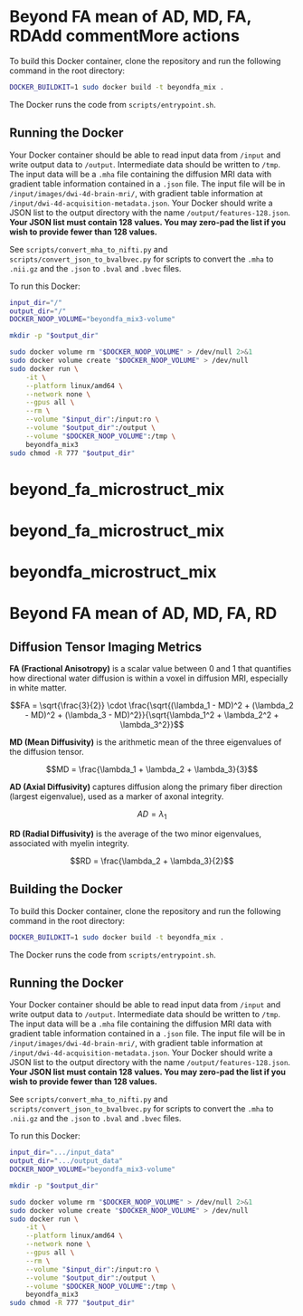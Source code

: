 # Beyond FA mean of AD, MD, FA, RDAdd commentMore actions


To build this Docker container, clone the repository and run the following command in the root directory:

```bash
DOCKER_BUILDKIT=1 sudo docker build -t beyondfa_mix .
```

The Docker runs the code from `scripts/entrypoint.sh`.

## Running the Docker

Your Docker container should be able to read input data from `/input` and write output data to `/output`. Intermediate data should be written to `/tmp`. The input data will be a `.mha` file containing the diffusion MRI data with gradient table information contained in a `.json` file. The input file will be in `/input/images/dwi-4d-brain-mri/`, with gradient table information at `/input/dwi-4d-acquisition-metadata.json`. Your Docker should write a JSON list to the output directory with the name `/output/features-128.json`. **Your JSON list must contain 128 values. You may zero-pad the list if you wish to provide fewer than 128 values.**

See `scripts/convert_mha_to_nifti.py` and `scripts/convert_json_to_bvalbvec.py` for scripts to convert the `.mha` to `.nii.gz` and the `.json` to `.bval` and `.bvec` files.

To run this Docker:

```bash
input_dir="/"            
output_dir="/"                                                                                        
DOCKER_NOOP_VOLUME="beyondfa_mix3-volume"

mkdir -p "$output_dir"

sudo docker volume rm "$DOCKER_NOOP_VOLUME" > /dev/null 2>&1
sudo docker volume create "$DOCKER_NOOP_VOLUME" > /dev/null
sudo docker run \
    -it \
    --platform linux/amd64 \
    --network none \
    --gpus all \
    --rm \
    --volume "$input_dir":/input:ro \
    --volume "$output_dir":/output \
    --volume "$DOCKER_NOOP_VOLUME":/tmp \
    beyondfa_mix3
sudo chmod -R 777 "$output_dir"
```
# beyond_fa_microstruct_mix
# beyond_fa_microstruct_mix
# beyondfa_microstruct_mix
# Beyond FA mean of AD, MD, FA, RD

## Diffusion Tensor Imaging Metrics

**FA (Fractional Anisotropy)**
is a scalar value between 0 and 1 that quantifies how directional water diffusion is within a voxel in diffusion MRI, especially in white matter.

```math
FA = \sqrt{\frac{3}{2}} \cdot \frac{\sqrt{(\lambda_1 - MD)^2 + (\lambda_2 - MD)^2 + (\lambda_3 - MD)^2}}{\sqrt{\lambda_1^2 + \lambda_2^2 + \lambda_3^2}}
```
**MD (Mean Diffusivity)**
is the arithmetic mean of the three eigenvalues of the diffusion tensor.

```math
MD = \frac{\lambda_1 + \lambda_2 + \lambda_3}{3}
```
**AD (Axial Diffusivity)**
captures diffusion along the primary fiber direction (largest eigenvalue), used as a marker of axonal integrity.

```math
AD = \lambda_1
```

**RD (Radial Diffusivity)**
is the average of the two minor eigenvalues, associated with myelin integrity.

```math
RD = \frac{\lambda_2 + \lambda_3}{2}
```

## Building the Docker
To build this Docker container, clone the repository and run the following command in the root directory:

```bash
DOCKER_BUILDKIT=1 sudo docker build -t beyondfa_mix .
```

The Docker runs the code from `scripts/entrypoint.sh`.

## Running the Docker

Your Docker container should be able to read input data from `/input` and write output data to `/output`. Intermediate data should be written to `/tmp`. The input data will be a `.mha` file containing the diffusion MRI data with gradient table information contained in a `.json` file. The input file will be in `/input/images/dwi-4d-brain-mri/`, with gradient table information at `/input/dwi-4d-acquisition-metadata.json`. Your Docker should write a JSON list to the output directory with the name `/output/features-128.json`. **Your JSON list must contain 128 values. You may zero-pad the list if you wish to provide fewer than 128 values.**

See `scripts/convert_mha_to_nifti.py` and `scripts/convert_json_to_bvalbvec.py` for scripts to convert the `.mha` to `.nii.gz` and the `.json` to `.bval` and `.bvec` files.

To run this Docker:

```bash
input_dir=".../input_data"
output_dir=".../output_data"                                                                                      
DOCKER_NOOP_VOLUME="beyondfa_mix3-volume"

mkdir -p "$output_dir"

sudo docker volume rm "$DOCKER_NOOP_VOLUME" > /dev/null 2>&1
sudo docker volume create "$DOCKER_NOOP_VOLUME" > /dev/null
sudo docker run \
    -it \
    --platform linux/amd64 \
    --network none \
    --gpus all \
    --rm \
    --volume "$input_dir":/input:ro \
    --volume "$output_dir":/output \
    --volume "$DOCKER_NOOP_VOLUME":/tmp \
    beyondfa_mix3
sudo chmod -R 777 "$output_dir"
```
